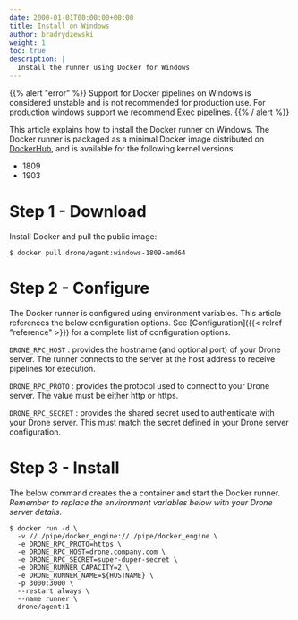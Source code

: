 ```yaml
---
date: 2000-01-01T00:00:00+00:00
title: Install on Windows
author: bradrydzewski
weight: 1
toc: true
description: |
  Install the runner using Docker for Windows
---
```


{{% alert "error" %}}
Support for Docker pipelines on Windows is considered unstable and is not recommended for production use. For production windows support we recommend Exec pipelines.
{{% / alert %}}

This article explains how to install the Docker runner on Windows. The Docker runner is packaged as a minimal Docker image distributed on [DockerHub](https://hub.docker.com/r/drone/drone-runner-ssh), and is available for the following kernel versions:

* 1809
* 1903

# Step 1 - Download

Install Docker and pull the public image:

```
$ docker pull drone/agent:windows-1809-amd64
```

# Step 2 - Configure

The Docker runner is configured using environment variables. This article references the below configuration options. See [Configuration]({{< relref "reference" >}}) for a complete list of configuration options.

`DRONE_RPC_HOST`
: provides the hostname (and optional port) of your Drone server. The runner connects to the server at the host address to receive pipelines for execution.

`DRONE_RPC_PROTO`
: provides the protocol used to connect to your Drone server. The value must be either http or https.

`DRONE_RPC_SECRET`
: provides the shared secret used to authenticate with your Drone server. This must match the secret defined in your Drone server configuration.

# Step 3 - Install

The below command creates the a container and start the Docker runner. _Remember to replace the environment variables below with your Drone server details._

```
$ docker run -d \
  -v //./pipe/docker_engine://./pipe/docker_engine \
  -e DRONE_RPC_PROTO=https \
  -e DRONE_RPC_HOST=drone.company.com \
  -e DRONE_RPC_SECRET=super-duper-secret \
  -e DRONE_RUNNER_CAPACITY=2 \
  -e DRONE_RUNNER_NAME=${HOSTNAME} \
  -p 3000:3000 \
  --restart always \
  --name runner \
  drone/agent:1
```

<!-- # Step 4 - Verify

Use the `docker logs` command to view the logs and verify the runner successfully established a connection with the Drone server.

```
$ docker logs runner

INFO[0000] starting the server
INFO[0000] successfully pinged the remote server 
``` -->

